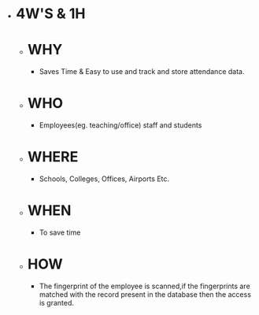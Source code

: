 * # 4W'S & 1H
  * # WHY
    * Saves Time & Easy to use and track and store attendance data.
  * # WHO
    * Employees(eg. teaching/office) staff  and students
  * # WHERE
    * Schools, Colleges, Offices, Airports Etc. 
  * # WHEN
    * To save time 
  * # HOW
    * The fingerprint of the employee is scanned,if the fingerprints are matched with the record present in the database then the access is granted.
